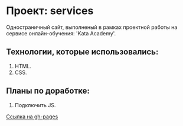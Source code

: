 # Проект: services

Одностраничный сайт, выполненый в рамках проектной работы на сервисе онлайн-обучения: 'Kata Academy'.

## Технологии, которые использовались:

1. HTML.
2. CSS.

## Планы по доработке:

1. Подключить JS.

[Ссылка на gh-pages](https://xrektzzj.github.io/services/)
